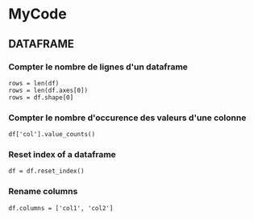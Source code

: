 # MyCode

## DATAFRAME

### Compter le nombre de lignes d'un dataframe

```
rows = len(df)
rows = len(df.axes[0])
rows = df.shape[0]
```

### Compter le nombre d'occurence des valeurs d'une colonne

```
df['col'].value_counts()
```

### Reset index of a dataframe

```
df = df.reset_index()
```

### Rename columns

```
df.columns = ['col1', 'col2']
```
